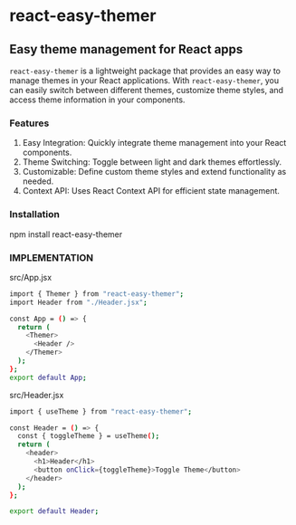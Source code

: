# react-easy-themer

## Easy theme management for React apps

`react-easy-themer` is a lightweight package that provides an easy way to manage themes in your React applications. With `react-easy-themer`, you can easily switch between different themes, customize theme styles, and access theme information in your components.

### Features

1. Easy Integration: Quickly integrate theme management into your React components.
2. Theme Switching: Toggle between light and dark themes effortlessly.
3. Customizable: Define custom theme styles and extend functionality as needed.
4. Context API: Uses React Context API for efficient state management.

### Installation

npm install react-easy-themer

### IMPLEMENTATION

src/App.jsx

```bash
import { Themer } from "react-easy-themer";
import Header from "./Header.jsx";

const App = () => {
  return (
    <Themer>
      <Header />
    </Themer>
  );
};
export default App;

```

src/Header.jsx

```bash
import { useTheme } from "react-easy-themer";

const Header = () => {
  const { toggleTheme } = useTheme();
  return (
    <header>
      <h1>Header</h1>
      <button onClick={toggleTheme}>Toggle Theme</button>
    </header>
  );
};

export default Header;

```
